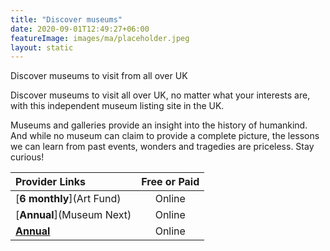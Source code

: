```yaml
---
title: "Discover museums"
date: 2020-09-01T12:49:27+06:00
featureImage: images/ma/placeholder.jpeg
layout: static
---
```


Discover museums to visit from all over UK

Discover museums to visit all over UK, no matter what your interests are, with this independent museum listing site in the UK.

Museums and galleries provide an insight into the history of humankind. And while no museum can claim to provide a complete picture, the lessons we can learn from past events, wonders and tragedies are priceless. Stay curious!

| Provider Links      | Free or Paid  |  
| :-----------          | :--------------:      |  
| [**6 monthly**](Art Fund) | Online | 
| [**Annual**](Museum Next) | Online | 
| [**Annual**](Musement) | Online | 
  

<br/><br/>






